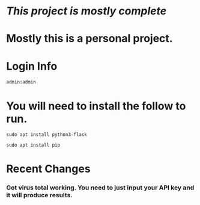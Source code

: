 # **_This project is mostly complete_** 


# Mostly this is a personal project.

# Login Info
    admin:admin

# You will need to install the follow to run.

    sudo apt install python3-flask

    sudo apt install pip

# Recent Changes
### **Got virus total working. You need to just input your API key and it will produce results.**

